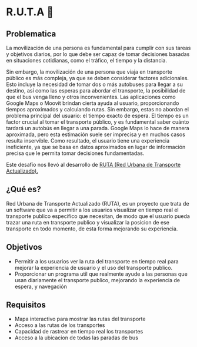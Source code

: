 # R.U.T.A 🚌
## Problematica
La movilización de una persona es fundamental para cumplir con sus tareas y objetivos diarios, por lo que debe ser capaz de tomar decisiones basadas en situaciones cotidianas, como el tráfico, el tiempo y la distancia.

Sin embargo, la movilización de una persona que viaja en transporte público es más compleja, ya que se deben considerar factores adicionales. Esto incluye la necesidad de tomar dos o más autobuses para llegar a su destino, así como las esperas para abordar el transporte, la posibilidad de que el bus venga lleno y otros inconvenientes. Las aplicaciones como Google Maps o Moovit brindan cierta ayuda al usuario, proporcionando tiempos aproximados y calculando rutas. Sin embargo, estas no abordan el problema principal del usuario: el tiempo exacto de espera. El tiempo es un factor crucial al tomar el transporte público, y es fundamental saber cuánto tardará un autobús en llegar a una parada. Google Maps lo hace de manera aproximada, pero esta estimación suele ser imprecisa y en muchos casos resulta inservible. Como resultado, el usuario tiene una experiencia ineficiente, ya que se basa en datos aproximados en lugar de información precisa que le permita tomar decisiones fundamentadas.

Este desafío nos llevó al desarrollo de <ins>RUTA (Red Urbana de Transporte Actualizado).</ins>

## ¿Qué es?
Red Urbana de Transporte Actualizado (RUTA), es un proyecto que trata de un software que va a permitir a los usuarios visualizar en tiempo real el transporte publico especifico que necesitan, de modo que el usuario pueda trazar una ruta en transporte publico y visualizar la posicion de ese transporte en todo momento, de esta forma mejorando su experiencia.

## Objetivos
  - Permitir a los usuarios ver la ruta del transporte en tiempo real para mejorar la experiencia de usuario y el uso del transporte publico.
  - Proporcionar un programa util que realmente ayude a las personas que usan diariamente el transporte publico, mejorando la experiencia de espera, y navegación

## Requisitos
  - Mapa interactivo para mostrar las rutas del transporte
  - Acceso a las rutas de los transportes
  - Capacidad de rastrear en tiempo real los transportes
  - Acceso a la ubicacion de todas las paradas de bus
